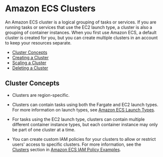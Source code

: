 # Amazon ECS Clusters<a name="ECS_clusters"></a>

An Amazon ECS cluster is a logical grouping of tasks or services\. If you are running tasks or services that use the EC2 launch type, a cluster is also a grouping of container instances\. When you first use Amazon ECS, a default cluster is created for you, but you can create multiple clusters in an account to keep your resources separate\.


+ [Cluster Concepts](#cluster_concepts)
+ [Creating a Cluster](create_cluster.md)
+ [Scaling a Cluster](scale_cluster.md)
+ [Deleting a Cluster](delete_cluster.md)

## Cluster Concepts<a name="cluster_concepts"></a>

+ Clusters are region\-specific\.

+ Clusters can contain tasks using both the Fargate and EC2 launch types\. For more information on launch types, see [Amazon ECS Launch Types](launch_types.md)\. 

+ For tasks using the EC2 launch type, clusters can contain multiple different container instance types, but each container instance may only be part of one cluster at a time\.

+ You can create custom IAM policies for your clusters to allow or restrict users' access to specific clusters\. For more information, see the [Clusters](IAMPolicyExamples.md#IAM_cluster_policies) section in [Amazon ECS IAM Policy Examples](IAMPolicyExamples.md)\.